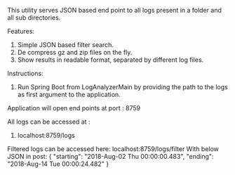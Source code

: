 This utility serves JSON based end point to all logs present in a folder and all sub directories.

Features:
1. Simple JSON based filter search.
2. De compress gz and zip files on the fly.
3. Show results in readable format, separated by different log files.

Instructions:
1. Run Spring Boot from LogAnalyzerMain by providing the path to the logs as first argument to the application. 

Application will open end points at port : 8759

All logs can be accessed at :
1. localhost:8759/logs

Filtered logs can be accessed here:
localhost:8759/logs/filter
With below JSON in post:
{
            "starting": "2018-Aug-02 Thu 00:00:00.483",
            "ending": "2018-Aug-14 Tue 00:00:24.482"
}


